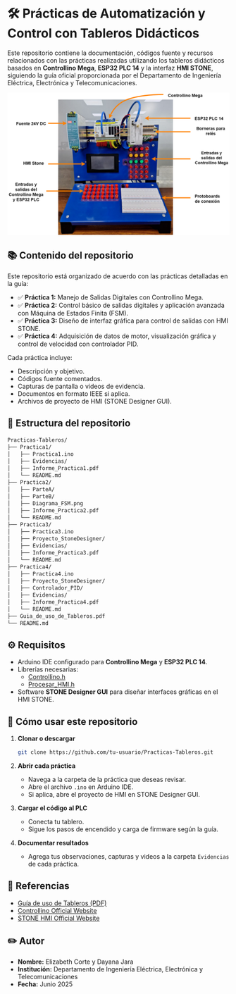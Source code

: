 
# 🛠️ Prácticas de Automatización y Control con Tableros Didácticos

Este repositorio contiene la documentación, códigos fuente y recursos relacionados con las prácticas realizadas utilizando los tableros didácticos basados en **Controllino Mega**, **ESP32 PLC 14** y la interfaz **HMI STONE**, siguiendo la guía oficial proporcionada por el Departamento de Ingeniería Eléctrica, Electrónica y Telecomunicaciones.


![Tablero_componentes](tablero.png)

## 📚 **Contenido del repositorio**

Este repositorio está organizado de acuerdo con las prácticas detalladas en la guía:

- ✅ **Práctica 1:** Manejo de Salidas Digitales con Controllino Mega.
- ✅ **Práctica 2:** Control básico de salidas digitales y aplicación avanzada con Máquina de Estados Finita (FSM).
- ✅ **Práctica 3:** Diseño de interfaz gráfica para control de salidas con HMI STONE.
- ✅ **Práctica 4:** Adquisición de datos de motor, visualización gráfica y control de velocidad con controlador PID.

Cada práctica incluye:
- Descripción y objetivo.
- Códigos fuente comentados.
- Capturas de pantalla o videos de evidencia.
- Documentos en formato IEEE si aplica.
- Archivos de proyecto de HMI (STONE Designer GUI).

## 📂 **Estructura del repositorio**

```
Practicas-Tableros/
├── Practica1/
│   ├── Practica1.ino
│   ├── Evidencias/
│   ├── Informe_Practica1.pdf
│   └── README.md
├── Practica2/
│   ├── ParteA/
│   ├── ParteB/
│   ├── Diagrama_FSM.png
│   ├── Informe_Practica2.pdf
│   └── README.md
├── Practica3/
│   ├── Practica3.ino
│   ├── Proyecto_StoneDesigner/
│   ├── Evidencias/
│   ├── Informe_Practica3.pdf
│   └── README.md
├── Practica4/
│   ├── Practica4.ino
│   ├── Proyecto_StoneDesigner/
│   ├── Controlador_PID/
│   ├── Evidencias/
│   ├── Informe_Practica4.pdf
│   └── README.md
├── Guia_de_uso_de_Tableros.pdf
└── README.md
```

## ⚙️ **Requisitos**

- Arduino IDE configurado para **Controllino Mega** y **ESP32 PLC 14**.
- Librerías necesarias:
  - [Controllino.h](https://www.controllino.com/board-library-setup-in-arduino-ide/)
  - [Procesar_HMI.h](https://github.com/HenryM19/HMI-Stone.git)
- Software **STONE Designer GUI** para diseñar interfaces gráficas en el HMI STONE.

## 🚀 **Cómo usar este repositorio**

1. **Clonar o descargar**
   ```bash
   git clone https://github.com/tu-usuario/Practicas-Tableros.git
   ```

2. **Abrir cada práctica**
   - Navega a la carpeta de la práctica que deseas revisar.
   - Abre el archivo `.ino` en Arduino IDE.
   - Si aplica, abre el proyecto de HMI en STONE Designer GUI.

3. **Cargar el código al PLC**
   - Conecta tu tablero.
   - Sigue los pasos de encendido y carga de firmware según la guía.

4. **Documentar resultados**
   - Agrega tus observaciones, capturas y videos a la carpeta `Evidencias` de cada práctica.

## 📑 **Referencias**

- [Guía de uso de Tableros (PDF)](/Guía_de_uso_de_Tableros.pdf)
- [Controllino Official Website](https://www.controllino.com/)
- [STONE HMI Official Website](https://www.stoneitech.com/)

## ✏️ **Autor**

- **Nombre:** Elizabeth Corte y Dayana Jara
- **Institución:** Departamento de Ingeniería Eléctrica, Electrónica y Telecomunicaciones
- **Fecha:** Junio 2025




